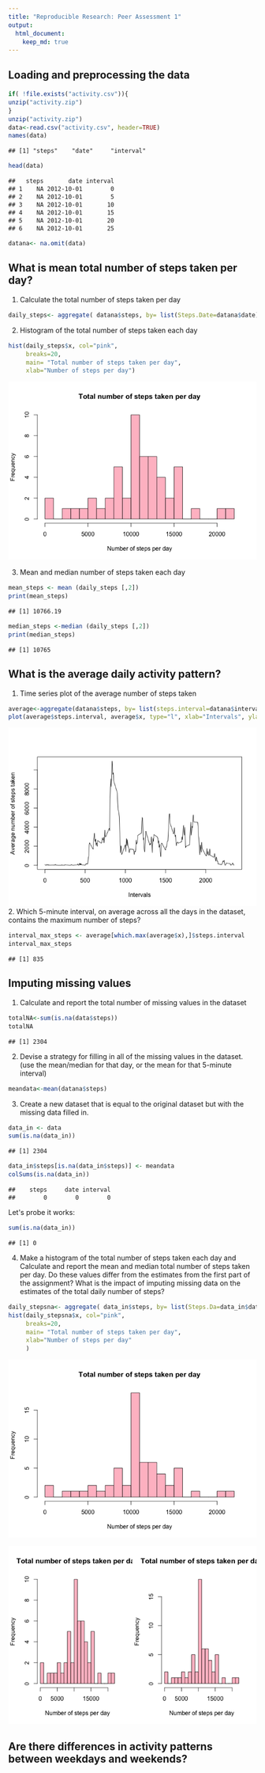 ```yaml
---
title: "Reproducible Research: Peer Assessment 1"
output: 
  html_document:
    keep_md: true
---
```

## Loading and preprocessing the data

```r
if( !file.exists("activity.csv")){
unzip("activity.zip")
}
unzip("activity.zip")
data<-read.csv("activity.csv", header=TRUE)
names(data)
```

```
## [1] "steps"    "date"     "interval"
```

```r
head(data)
```

```
##   steps       date interval
## 1    NA 2012-10-01        0
## 2    NA 2012-10-01        5
## 3    NA 2012-10-01       10
## 4    NA 2012-10-01       15
## 5    NA 2012-10-01       20
## 6    NA 2012-10-01       25
```

```r
datana<- na.omit(data)
```
## What is mean total number of steps taken per day?

1. Calculate the total number of steps taken per day


```r
daily_steps<- aggregate( datana$steps, by= list(Steps.Date=datana$date), FUN="sum")
```

2. Histogram of the total number of steps taken each day

```r
hist(daily_steps$x, col="pink",
     breaks=20,
     main= "Total number of steps taken per day",
     xlab="Number of steps per day")
```

![](PA1_template_files/figure-html/unnamed-chunk-3-1.png)<!-- -->

3. Mean and median number of steps taken each day

```r
mean_steps <- mean (daily_steps [,2])
print(mean_steps)
```

```
## [1] 10766.19
```

```r
median_steps <-median (daily_steps [,2])
print(median_steps)
```

```
## [1] 10765
```

## What is the average daily activity pattern?
1. Time series plot of the average number of steps taken

```r
average<-aggregate(datana$steps, by= list(steps.interval=datana$interval), FUN="sum")
plot(average$steps.interval, average$x, type="l", xlab="Intervals", ylab="Average number of steps taken")
```

![](PA1_template_files/figure-html/unnamed-chunk-5-1.png)<!-- -->
2. Which 5-minute interval, on average across all the days in the dataset, contains the maximum number of steps?

```r
interval_max_steps <- average[which.max(average$x),]$steps.interval
interval_max_steps
```

```
## [1] 835
```

## Imputing missing values
1. Calculate and report the total number of missing values in the dataset

```r
totalNA<-sum(is.na(data$steps))
totalNA
```

```
## [1] 2304
```
2. Devise a strategy for filling in all of the missing values in the dataset. 
(use the mean/median for that day, or the mean for that 5-minute interval)

```r
meandata<-mean(datana$steps)
```
3. Create a new dataset that is equal to the original dataset but with the missing data filled in.


```r
data_in <- data
sum(is.na(data_in))
```

```
## [1] 2304
```


```r
data_in$steps[is.na(data_in$steps)] <- meandata
colSums(is.na(data_in))
```

```
##    steps     date interval 
##        0        0        0
```

Let's probe it works:

```r
sum(is.na(data_in))
```

```
## [1] 0
```

4. Make a histogram of the total number of steps taken each day and Calculate and report the mean and median total number of steps taken per day. Do these values differ from the estimates from the first part of the assignment? What is the impact of imputing missing data on the estimates of the total daily number of steps?


```r
daily_stepsna<- aggregate( data_in$steps, by= list(Steps.Da=data_in$date), FUN="sum")
hist(daily_stepsna$x, col="pink",
     breaks=20,
     main= "Total number of steps taken per day",
     xlab="Number of steps per day"
     )
```

![](PA1_template_files/figure-html/unnamed-chunk-12-1.png)<!-- -->

![](PA1_template_files/figure-html/unnamed-chunk-13-1.png)<!-- -->

## Are there differences in activity patterns between weekdays and weekends?
